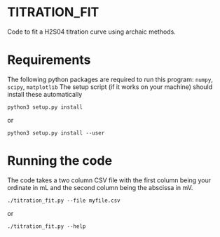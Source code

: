 # TITRATION_FIT
Code to fit a H2S04 titration curve using archaic methods.

# Requirements
The following python packages are required to run this program: `numpy`, `scipy`, `matplotlib`
The setup script (if it works on your machine) should install these automatically

`python3 setup.py install`

or

`python3 setup.py install --user`

# Running the code
The code takes a two column CSV file with the first column being your ordinate in mL and the second column being the abscissa in mV.

`./titration_fit.py --file myfile.csv`

or 

`./titration_fit.py --help`


